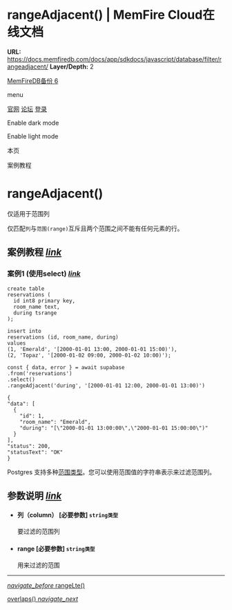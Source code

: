 # rangeAdjacent() | MemFire Cloud在线文档

**URL:** https://docs.memfiredb.com/docs/app/sdkdocs/javascript/database/filter/rangeadjacent/
**Layer/Depth:** 2

[MemFireDB备份 6](/)

menu

[官网](https://memfiredb.com/)
[论坛](https://community.memfiredb.com/)
[登录](https://cloud.memfiredb.com/auth/login)

Enable dark mode

Enable light mode

本页

案例教程

# rangeAdjacent()

仅适用于范围列

仅匹配`列`与`范围(range)`互斥且两个范围之间不能有任何元素的行。

## 案例教程 [*link*](#%e6%a1%88%e4%be%8b%e6%95%99%e7%a8%8b)

### 案例1 (使用select) [*link*](#%e6%a1%88%e4%be%8b1-%e4%bd%bf%e7%94%a8select)

```
create table
reservations (
  id int8 primary key,
  room_name text,
  during tsrange
);

insert into
reservations (id, room_name, during)
values
(1, 'Emerald', '[2000-01-01 13:00, 2000-01-01 15:00)'),
(2, 'Topaz', '[2000-01-02 09:00, 2000-01-02 10:00)');
```

```
const { data, error } = await supabase
.from('reservations')
.select()
.rangeAdjacent('during', '[2000-01-01 12:00, 2000-01-01 13:00)')
```

```
{
"data": [
  {
    "id": 1,
    "room_name": "Emerald",
    "during": "[\"2000-01-01 13:00:00\",\"2000-01-01 15:00:00\")"
  }
],
"status": 200,
"statusText": "OK"
}
```

Postgres 支持多种[范围类型](https://www.postgresql.org/docs/current/rangetypes.html)。您可以使用范围值的字符串表示来过滤范围列。

## 参数说明 [*link*](#%e5%8f%82%e6%95%b0%e8%af%b4%e6%98%8e)

* #### 列（column） [必要参数] `string类型`

  要过滤的范围列
* #### range [必要参数] `string类型`

  用来过滤的范围

---

[*navigate\_before* rangeLte()](/docs/app/sdkdocs/javascript/database/filter/rangelte/)

[overlaps() *navigate\_next*](/docs/app/sdkdocs/javascript/database/filter/overlaps/)